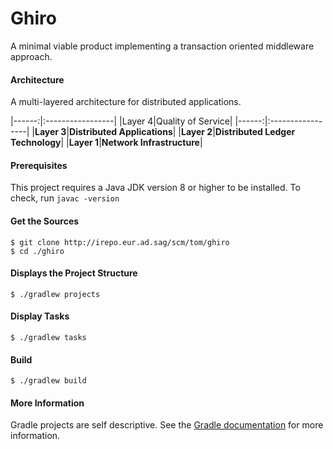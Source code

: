 # Ghiro
A minimal viable product implementing a transaction oriented middleware approach.

#### Architecture

A multi-layered architecture for distributed applications.

|------:|:-----------------|
|Layer 4|Quality of Service|
|------:|:-----------------|
|**Layer 3**|**Distributed Applications**|
|**Layer 2**|**Distributed Ledger Technology**|
|**Layer 1**|**Network Infrastructure**|

#### Prerequisites
This project requires a Java JDK version 8 or higher to be installed.
To check, run `javac -version`

#### Get the Sources
```
$ git clone http://irepo.eur.ad.sag/scm/tom/ghiro
$ cd ./ghiro
```

#### Displays the Project Structure
```
$ ./gradlew projects
```

#### Display Tasks
```
$ ./gradlew tasks
```

#### Build
```
$ ./gradlew build
```

#### More Information
Gradle projects are self descriptive. See the [Gradle documentation](https://gradle.org/docs) for more information.
